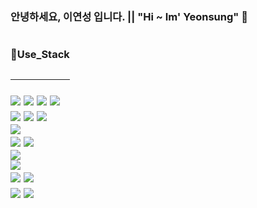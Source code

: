 ### 안녕하세요, 이연성 입니다.  || "Hi ~ Im' Yeonsung" 👋



<!--
**JdiInkStone/JdiInkStone** is a ✨ _special_ ✨ repository because its `README.md` (this file) appears on your GitHub profile.

Here are some ideas to get you started:

- 🔭 I’m currently working on ...
- 🌱 I’m currently learning ...
- 👯 I’m looking to collaborate on ...
- 🤔 I’m looking for help with ...
- 💬 Ask me about ...
- 📫 How to reach me: ...
- 😄 Pronouns: ...
- ⚡ Fun fact: ...
-->



<div style="float:left">
 <h3>💪Use_Stack<h2>
<hr>
<!-- 
<img src="https://img.shields.io/badge/-HTML5-E34F26?style=flat&logo=HTML5&logoColor=white"/> [skill_Name],[color_Code],[icon_Name],[Icon_Color->-->

<img src="https://img.shields.io/badge/HTML5-E34F26?logo=HTML5&logoColor=white">
<img src="https://img.shields.io/badge/CSS3-1572B6?logo=CSS3">
<img src="https://img.shields.io/badge/Javascript-F7DF1E?logo=javascript&logoColor=white">
<img src="https://img.shields.io/badge/JAVA-F80000?logo=JAVA"> <!-- java -->
<br>
<!-- Tool -->
<!-- Eclipse -->
<img src="https://img.shields.io/badge/Eclipse-2C2255?logo=eclipseide&logoColor=white">
<img src="https://img.shields.io/badge/JSP-F80000?logo=JSP"> <!-- jsp-->
<img src="https://img.shields.io/badge/Spring boot-36DB33F?logo=Spring&logoColor=white">
<br>
<!-- ORM -->
<!-- mybatis -->
<img src="https://img.shields.io/badge/Mybaits-black?logo="> 
<br>
<!-- LI -->
<!-- bootstarp -->
<img src="https://img.shields.io/badge/Bootstarp-black?logo="> 
<!-- thymeleaf -->
<img src="https://img.shields.io/badge/thymeleaf-005F0F?logo=thymeleaf&logoColor=white"> 
<br>
<!-- Plugin -->
<!-- Dbeaver -->
<img src="https://img.shields.io/badge/DBeaver-black?logo=thymeleaf&logoColor=white"> 
<br>
<!-- Maven --> 
<img src="https://img.shields.io/badge/Maven-3C71A36?logo=apachemaven&logoColor=white"> 
<!-- DBMS -->
<Br>
<!-- Oralce -->
<img src="https://img.shields.io/badge/Oracle-F80000?logo=Oracle"> <!-- maria DB --> 
<img src="https://img.shields.io/badge/Mariadb-003545?logo=mariadb"> 
<br>
<img src="https://img.shields.io/badge/GitHub-181717?logo=github&logoColor=white"> 
<img src="https://img.shields.io/badge/SourceTree-0052CC?logo=sourcetree&logoColor=white"> 

</div>

